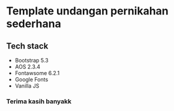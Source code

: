 # Template undangan pernikahan sederhana

## Tech stack
- Bootstrap 5.3
- AOS 2.3.4
- Fontawsome 6.2.1
- Google Fonts
- Vanilla JS

### Terima kasih banyakk
